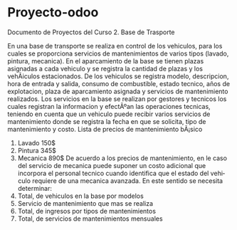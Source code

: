 # Proyecto-odoo

Documento de Proyectos del Curso
2.	Base de Trasporte

En una base de transporte se realiza en control de los vehiculos, para los cuales se proporciona servicios de mantenimientos de varios tipos (lavado, pintura, mecanica).
En el aparcamiento de la base se tienen plazas asignadas a cada vehi­culo y se registra la cantidad de plazas y los vehÃiculos estacionados. 
De los vehiculos se registra modelo, descripcion, hora de entrada y salida, consumo de combustible, estado tecnico, años de explotacion, plaza de aparcamiento asignada y 
servicios de mantenimiento realizados. Los servicios en la base se realizan por gestores y tecnicos los cuales registran la informacion y efectÃºan las operaciones tecnicas, 
teniendo en cuenta que un vehiculo puede recibir varios servicios de mantenimiento donde se registra la fecha en que se solicita, tipo de mantenimiento y costo.
Lista de precios de mantenimiento bÃ¡sico
1.	Lavado 150$
2.	Pintura 345$
3.	Mecanica 890$
De acuerdo a los precios de mantenimiento, en le caso del servicio de mecanica puede suponer un costo adicional que incorpora el personal tecnico cuando identifica que el estado
del vehi­culo requiere de una mecanica avanzada.
En este sentido se necesita determinar:
1.	Total, de vehiculos en la base por modelos
2.	Servicio de mantenimiento que mas se realiza
3.	 Total, de ingresos por tipos de mantenimientos
4.	  Total, de servicios de mantenimientos mensuales
